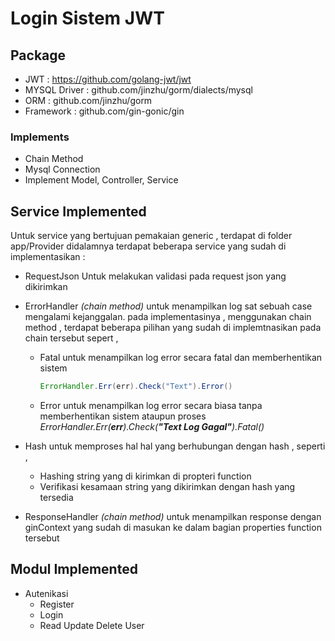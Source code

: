 # Login Sistem JWT 

## Package

- JWT : https://github.com/golang-jwt/jwt
- MYSQL Driver : github.com/jinzhu/gorm/dialects/mysql
- ORM : github.com/jinzhu/gorm
- Framework : github.com/gin-gonic/gin

### Implements

- Chain Method
- Mysql Connection
- Implement Model, Controller, Service

## Service Implemented

Untuk service yang bertujuan pemakaian generic , terdapat di folder app/Provider didalamnya terdapat beberapa service yang sudah di implementasikan :

- RequestJson
  Untuk melakukan validasi pada request json yang dikirimkan

- ErrorHandler _(chain method)_
  untuk menampilkan log sat sebuah case mengalami kejanggalan. pada implementasinya , menggunakan chain method , terdapat beberapa pilihan yang sudah di implemtnasikan pada chain tersebut sepert ,
  - Fatal
    untuk menampilkan log error secara fatal dan memberhentikan sistem

    ```Java
    ErrorHandler.Err(err).Check("Text").Error()
    ```

  - Error
    untuk menampilkan log error secara biasa tanpa memberhentikan sistem ataupun proses
    _ErrorHandler.Err(**err**).Check(**"Text Log Gagal"**).Fatal()_

- Hash
  untuk memproses hal hal yang berhubungan dengan hash , seperti ,
  - Hashing string yang di kirimkan di propteri function
  - Verifikasi kesamaan string yang dikirimkan dengan hash yang tersedia
- ResponseHandler _(chain method)_
  untuk menampilkan response dengan ginContext yang sudah di masukan ke dalam bagian properties function tersebut

## Modul Implemented

- Autenikasi
  - Register
  - Login 
  - Read Update Delete User
